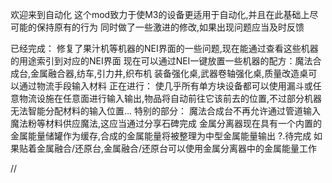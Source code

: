 欢迎来到自动化
这个mod致力于使M3的设备更适用于自动化,并且在此基础上尽可能的保持原有的行为
同时做了一些激进的修改,如果出现问题应当及时反馈

已经完成：
  修复了果汁机等机器的NEI界面的一些问题,现在能通过查看这些机器的用途索引到对应的NEI界面
  现在可以通过NEI一键放置一些机器的配方：魔法合成台,金属融合器,纺车,引力井,织布机
  装备强化桌,武器卷轴强化桌,质量改造桌可以通过物流手段输入材料
正在进行：
  使几乎所有单方块设备都可以使用漏斗或任意物流设施在任意面进行输入输出,物品将自动前往它该前去的位置,不过部分机器无法智能分配材料的输入位置...
特别的部分：
  魔法合成台不再允许通过管道输入魔法粉等材料供应魔法,这应当通过分享石碑完成
  金属分离器现在具有一个内置的金属能量储罐作为缓存,合成的金属能量将被整理为中型金属能量输出
    ?.待完成 如果贴着金属融合/还原台,金属融合/还原台可以使用金属分离器中的金属能量工作

//

